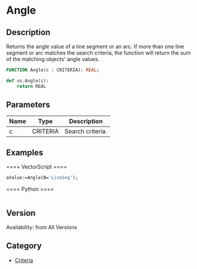 # Angle

## Description
Returns the angle value of a line segment or an arc. If more than one line segment or arc matches the search criteria, the function will return the sum of the matching objects' angle values.

```pascal
FUNCTION Angle(c : CRITERIA): REAL;
```

```python
def vs.Angle(c):
    return REAL
```

## Parameters
|Name|Type|Description|
|---|---|---|
|c|CRITERIA|Search criteria.|

## Examples
==== VectorScript ====
```pascal
aValue:=Angle(N='LineSeg');
```
==== Python ====
```python

```

## Version
Availability: from All Versions

## Category
* [Criteria](../Categories/Criteria.md)
